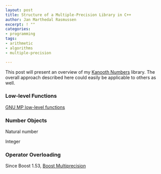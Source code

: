 ```yaml
---
layout: post
title: Structure of a Multiple-Precision Library in C++
author: Jan Marthedal Rasmussen
excerpt: ! ""
categories:
- programming
tags:
- arithmetic
- algorithms
- multiple-precision

---
```

This post will present an overview of my [Kanooth Numbers](https://github.com/janmarthedal/kanooth-numbers) library. The overall approach described here could easily be applicable to others as well.

### Low-level Functions

[GNU MP low-level functions](https://gmplib.org/manual/Low_002dlevel-Functions.html)

### Number Objects

Natural number

Integer

### Operator Overloading

Since Boost 1.53, [Boost Multiprecision](http://www.boost.org/doc/libs/release/libs/multiprecision/)

